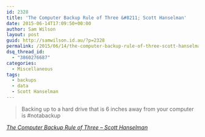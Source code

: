 ```yaml
---
id: 2328
title: 'The Computer Backup Rule of Three &#8211; Scott Hanselman'
date: 2015-06-14T17:09:50+00:00
author: Sam Wilson
layout: post
guid: http://samwilson.id.au/?p=2328
permalink: /2015/06/14/the-computer-backup-rule-of-three-scott-hanselman/
dsq_thread_id:
  - "3860276687"
categories:
  - Miscellaneous
tags:
  - backups
  - data
  - Scott Hanselman
---
```

> Backing up to a hard drive that is 6 inches away from your computer is #notabackup

_[The Computer Backup Rule of Three &#8211; Scott Hanselman](http://www.hanselman.com/blog/TheComputerBackupRuleOfThree.aspx)_
